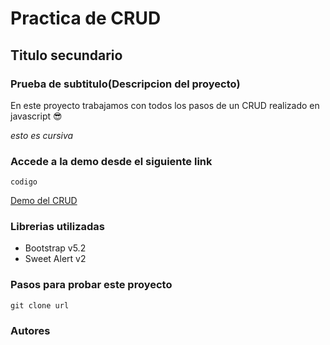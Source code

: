 # Practica de CRUD
## Titulo secundario
### Prueba de subtitulo(Descripcion del proyecto)

En este proyecto trabajamos con todos los pasos de un CRUD realizado en javascript 😎

*esto es cursiva*

### Accede a la demo desde el siguiente link 

`codigo`


[Demo del CRUD](http://123.0.0.1:5500/index.html)

### Librerias utilizadas

- Bootstrap v5.2
- Sweet Alert v2 

### Pasos para probar este proyecto

`git clone url`

### Autores


